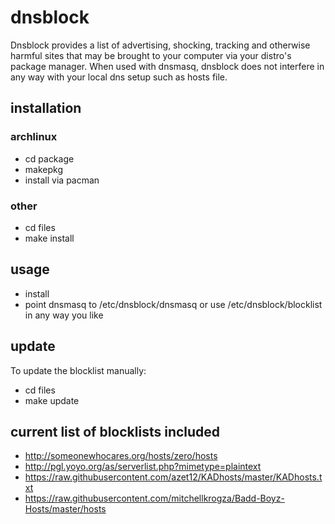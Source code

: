 # dnsblock

Dnsblock provides a list of advertising, shocking, tracking and otherwise harmful sites that may be brought to your computer via your distro's package manager. When used with dnsmasq, dnsblock does not interfere in any way with your local dns setup such as hosts file.

## installation

### archlinux

* cd package
* makepkg
* install via pacman

### other

* cd files
* make install

## usage

* install
* point dnsmasq to /etc/dnsblock/dnsmasq or use /etc/dnsblock/blocklist in any way you like

## update

To update the blocklist manually:
* cd files
* make update

## current list of blocklists included

* http://someonewhocares.org/hosts/zero/hosts
* http://pgl.yoyo.org/as/serverlist.php?mimetype=plaintext
* https://raw.githubusercontent.com/azet12/KADhosts/master/KADhosts.txt
* https://raw.githubusercontent.com/mitchellkrogza/Badd-Boyz-Hosts/master/hosts

